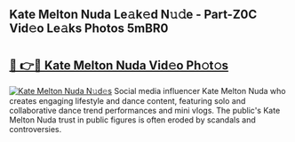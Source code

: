 ## Kate Melton Nuda Le𝚊k𝚎d N𝚞𝚍e - Part-Z0C Vid𝚎o Le𝚊ks Photos 5mBR0

# <h2><a href="http://fbg5os.evod.top/?m=Kate+Melton+Nuda">🔗 👉🔴 Kate Melton Nuda Vid𝚎o Ph𝚘t𝚘s</a></h2>

[![Kate Melton Nuda N𝚞d𝚎s](https://i.imgur.com/8V9OHl7.gif)](http://fbg5os.evod.top/?m=Kate+Melton+Nuda)
Social media influencer Kate Melton Nuda who creates engaging lifestyle and dance content, featuring solo and collaborative dance trend performances and mini vlogs. The public's Kate Melton Nuda trust in public figures is often eroded by scandals and controversies. 
